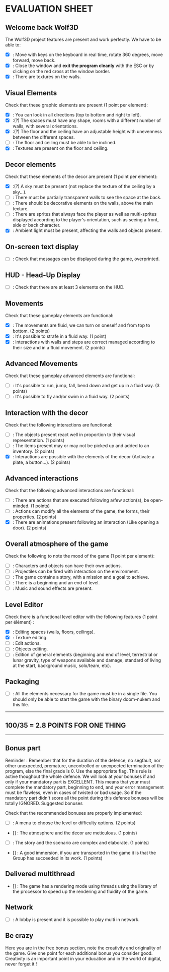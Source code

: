 EVALUATION SHEET
================

Welcome back Wolf3D
-------------------
The Wolf3D project features are present and work perfectly.
We have to be able to:
- [x] : Move with keys on the keyboard in real time, rotate 360 degrees,
move forward, move back.
- [x] : Close the window and **exit the program cleanly** with the
ESC or by clicking on the red cross at the window border.
- [x] : There are textures on the walls.

Visual Elements
---------------
Check that these graphic elements are present (1 point per element):
- [x] : You can look in all directions (top to bottom and right to left).
- [x] :(?) The spaces must have any shape, rooms with a different number of
walls, with several orientations.
- [x] :(?) The floor and the ceiling have an adjustable height with unevenness
between the different spaces.
- [ ] : The floor and ceiling must be able to be inclined.
- [x] : Textures are present on the floor and ceiling.

Decor elements
--------------
Check that these elements of the decor are present (1 point per element):
- [x] :(?) A sky must be present (not replace the texture of the ceiling by a sky...).
- [ ] : There must be partially transparent walls to see the space at the back.
- [ ] : There should be decorative elements on the walls, above the main texture.
- [ ] : There are sprites that always face the player as well as
multi-sprites displayed according to the player's orientation, such as
seeing a front, side or back character.
- [x] : Ambient light must be present, affecting the walls and objects present.

On-screen text display
----------------------
- [ ] : Check that messages can be displayed during the game, overprinted.

HUD - Head-Up Display
---------------------
- [ ] : Check that there are at least 3 elements on the HUD.

Movements
---------
Check that these gameplay elements are functional:
- [x] : The movements are fluid, we can turn on oneself and from top to bottom. (2 points)
- [x] : It's possible to strafe in a fluid way. (1 point)
- [x] : Interactions with walls and steps are correct
managed according to their size and in a fluid movement. (2 points)

Advanced Movements
------------------
Check that these gameplay advanced elements are functional:
- [ ] : It's possible to run, jump, fall, bend down and get up in a fluid way. (3 points)
- [ ] : It's possible to fly and/or swim in a fluid way. (2 points)

Interaction with the decor
--------------------------
Check that the following interactions are functional:
- [ ] : The objects present react well in proportion to their visual
representation. (1 points)
- [ ] : The items present may or may not be picked up and added to an inventory. (2 points)
- [x] : Interactions are possible with the elements of the decor
(Activate a plate, a button...). (2 points)

Advanced interactions
---------------------
Check that the following advanced interactions are functional:
- [ ] : There are actions that are executed following a/few action(s),
be open-minded. (1 points)
- [ ] : Actions can modify all the elements of the game, the forms,
their properties. (2 points)
- [x] : There are animations present following an interaction
(Like opening a door). (2 points)

Overall atmosphere of the game
------------------------------
Check the following to note the mood of the game (1 point per element):
- [ ] : Characters and objects can have their own actions.
- [ ] : Projectiles can be fired with interaction on the environment.
- [ ] : The game contains a story, with a mission and a goal to achieve.
- [ ] : There is a beginning and an end of level.
- [ ] : Music and sound effects are present.

Level Editor
------------
Check there is a functional level editor with the following features
(1 point per élément) :
- [x] : Editing spaces (walls, floors, ceilings).
- [x] : Texture editing.
- [ ] : Edit actions.
- [ ] : Objects editing.
- [ ] : Edition of general elements (beginning and end of level, terrestrial or
lunar gravity, type of weapons available and damage, standard of living
at the start, background music, solo/team, etc).

Packaging
---------
- [ ] : All the elements necessary for the game must be in a single file.
You should only be able to start the game with the binary doom-nukem
and this file.


---------
100/35 = 2.8 POINTS FOR ONE THING
---------




----------
Bonus part
----------
Reminder : Remember that for the duration of the defence, no segfault, nor other unexpected, premature, uncontrolled or unexpected termination of the program, else the final grade is 0. Use the appropriate flag. This rule is active thoughout the whole defence. We will look at your bonuses if and only if your mandatory part is EXCELLENT. This means that your must complete the mandatory part, beginning to end, and your error management must be flawless, even in cases of twisted or bad usage. So if the mandatory part didn't score all the point during this defence bonuses will be totally IGNORED.
Suggested bonuses

Check that the recommended bonuses are properly implemented:
- [ ] : A menu to choose the level or difficulty options. (2 points)
- [] : The atmosphere and the decor are meticulous. (1 points)
- [ ] : The story and the scenario are complex and elaborate. (1 points)
- [] : A good immersion, if you are transported in the game it is that
the Group has succeeded in its work. (1 points)

Delivered multithread
---------------------

- [] : The game has a rendering mode using threads using the library
of the processor to speed up the rendering and fluidity of the game.

Network
-------
- [ ] : A lobby is present and it is possible to play multi in network.

Be crazy
--------

Here you are in the free bonus section, note the creativity and originality
of the game. Give one point for each additional bonus you consider good.
Creativity is an important point in your education and in the world of
digital, never forget it !
